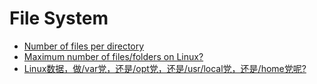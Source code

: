 # File System

* [Number of files per directory](http://unix.stackexchange.com/questions/3733/number-of-files-per-directory)
* [Maximum number of files/folders on Linux?](http://stackoverflow.com/questions/8238860/maximum-number-of-files-folders-on-linux)
* [Linux数据，做/var党，还是/opt党，还是/usr/local党，还是/home党呢?](https://www.zhihu.com/question/39751723?sort=created)
